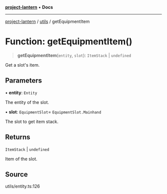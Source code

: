 [**project-lantern**](../../../README.md) • **Docs**

***

[project-lantern](../../../globals.md) / [utils](../README.md) / getEquipmentItem

# Function: getEquipmentItem()

> **getEquipmentItem**(`entity`, `slot`): `ItemStack` \| `undefined`

Get a slot's item.

## Parameters

• **entity**: `Entity`

The entity of the slot.

• **slot**: `EquipmentSlot`= `EquipmentSlot.Mainhand`

The slot to get item stack.

## Returns

`ItemStack` \| `undefined`

Item of the slot.

## Source

utils/entity.ts:126
